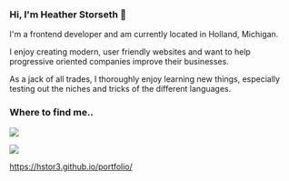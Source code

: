 ### Hi, I'm Heather Storseth 👋

I'm a frontend developer and am currently located in Holland, Michigan.

I enjoy creating modern, user friendly websites and want to help progressive oriented companies improve their businesses.

As a jack of all trades, I thoroughly enjoy learning new things, especially testing out the niches and tricks of the different languages.  

### Where to find me..

<a href="https://www.linkedin.com/in/heather-storseth-5571501b9/" target="_blank"><img src="https://img.shields.io/badge/LinkedIn-0077B5?style=for-the-badge&logo=linkedin&logoColor=white" /></a>

<a href="mailto: heatherstorseth3@gmail.com" target="_blank"><img src="https://img.shields.io/badge/Gmail-D14836?style=for-the-badge&logo=gmail&logoColor=white" /></a>

<a href="https://hstor3.github.io/portfolio/" target="_blank">https://hstor3.github.io/portfolio/</a>


<!--
**hstor3/hstor3** is a ✨ _special_ ✨ repository because its `README.md` (this file) appears on your GitHub profile.

Here are some ideas to get you started:

- 🔭 I’m currently working on ...
- 🌱 I’m currently learning ...
- 👯 I’m looking to collaborate on ...
- 🤔 I’m looking for help with ...
- 💬 Ask me about ...
- 📫 How to reach me: ...
- 😄 Pronouns: ...
- ⚡ Fun fact: ...
-->
